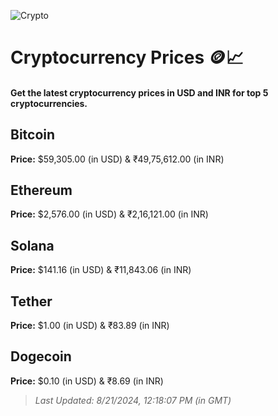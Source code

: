 
![Crypto](https://www.techguide.com.au/wp-content/uploads/2020/11/crypto3.jpeg)

# Cryptocurrency Prices 🪙📈

#### Get the latest cryptocurrency prices in USD and INR for top 5 cryptocurrencies.

## Bitcoin

**Price:** $59,305.00 (in USD) & ₹49,75,612.00 (in INR)

## Ethereum

**Price:** $2,576.00 (in USD) & ₹2,16,121.00 (in INR)

## Solana

**Price:** $141.16 (in USD) & ₹11,843.06 (in INR)

## Tether

**Price:** $1.00 (in USD) & ₹83.89 (in INR)

## Dogecoin

**Price:** $0.10 (in USD) & ₹8.69 (in INR)

> _Last Updated: 8/21/2024, 12:18:07 PM (in GMT)_
